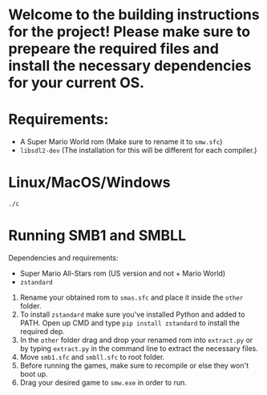 # Welcome to the building instructions for the project! Please make sure to prepeare the required files and install the necessary dependencies for your current OS.

# Requirements:
  * A Super Mario World rom (Make sure to rename it to `smw.sfc`)
  * `libsdl2-dev` (The installation for this will be different for each compiler.)

# Linux/MacOS/Windows
```
./c
```

# Running SMB1 and SMBLL

Dependencies and requirements:

  * Super Mario All-Stars rom (US version and not + Mario World)
  * `zstandard`

1. Rename your obtained rom to `smas.sfc` and place it inside the `other` folder.
2. To install `zstandard` make sure you've installed Python and added to PATH. Open up CMD and type `pip install zstandard` to install the required dep.
3. In the `other` folder drag and drop your renamed rom into `extract.py` or by typing `extract.py` in the command line to extract the necessary files.
4. Move `smb1.sfc` and `smbll.sfc` to root folder.
5. Before running the games, make sure to recompile or else they won't boot up.
6. Drag your desired game to `smw.exe` in order to run.
